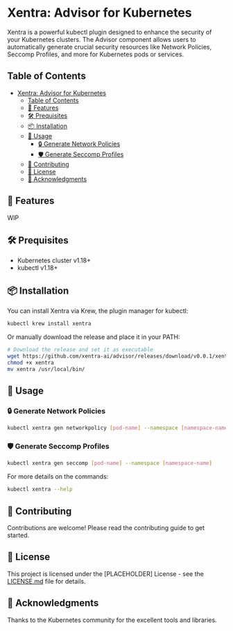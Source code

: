 # Xentra: Advisor for Kubernetes

Xentra is a powerful kubectl plugin designed to enhance the security of your Kubernetes clusters. The Advisor component allows users to automatically generate crucial security resources like Network Policies, Seccomp Profiles, and more for Kubernetes pods or services.

## Table of Contents
- [Xentra: Advisor for Kubernetes](#xentra-advisor-for-kubernetes)
  - [Table of Contents](#table-of-contents)
  - [🌟 Features](#-features)
  - [🛠️ Prequisites](#️-prequisites)
  - [📦 Installation](#-installation)
  - [🔨 Usage](#-usage)
    - [🔒 Generate Network Policies](#-generate-network-policies)
    - [🛡️ Generate Seccomp Profiles](#️-generate-seccomp-profiles)
  - [🤝 Contributing](#-contributing)
  - [📄 License](#-license)
  - [🙏 Acknowledgments](#-acknowledgments)

## 🌟 Features

WIP

## 🛠️ Prequisites

- Kubernetes cluster v1.18+
- kubectl v1.18+

## 📦 Installation

You can install Xentra via Krew, the plugin manager for kubectl:

```bash
kubectl krew install xentra
```

Or manually download the release and place it in your PATH:

```bash
# Download the release and set it as executable
wget https://github.com/xentra-ai/advisor/releases/download/v0.0.1/xentra
chmod +x xentra
mv xentra /usr/local/bin/
```

## 🔨 Usage

### 🔒 Generate Network Policies

```bash
kubectl xentra gen networkpolicy [pod-name] --namespace [namespace-name]
```

### 🛡️ Generate Seccomp Profiles

```bash
kubectl xentra gen seccomp [pod-name] --namespace [namespace-name]
```

For more details on the commands:

```bash
kubectl xentra --help
```

## 🤝 Contributing

Contributions are welcome! Please read the contributing guide to get started.

## 📄 License

This project is licensed under the [PLACEHOLDER] License - see the [LICENSE.md](LICENSE.md) file for details.

## 🙏 Acknowledgments

Thanks to the Kubernetes community for the excellent tools and libraries.
